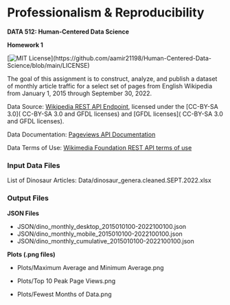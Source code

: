 # Professionalism & Reproducibility

**DATA 512: Human-Centered Data Science**

**Homework 1**

[![MIT License](https://img.shields.io/apm/l/atomic-design-ui.svg?)](https://github.com/aamir21198/Human-Centered-Data-Science/blob/main/LICENSE)

The goal of this assignment is to construct, analyze, and publish a dataset of monthly article traffic for a select set of pages from English Wikipedia from January 1, 2015 through September 30, 2022.

Data Source: [Wikipedia REST API Endpoint](https://wikimedia.org/api/rest_v1/#/Pageviews%20data/get_metrics_pageviews_per_article__project___access___agent___article___granularity___start___end_), licensed under the [CC-BY-SA 3.0]( CC-BY-SA 3.0 and GFDL licenses) and [GFDL licenses]( CC-BY-SA 3.0 and GFDL licenses).

Data Documentation: [Pageviews API Documentation](https://wikitech.wikimedia.org/wiki/Analytics/AQS/Pageviews)

Data Terms of Use: [Wikimedia Foundation REST API terms of use](https://www.mediawiki.org/wiki/REST_API#Terms_and_conditions)

### Input Data Files
List of Dinosaur Articles: Data/dinosaur_genera.cleaned.SEPT.2022.xlsx

### Output Files

**JSON Files**
- JSON/dino_monthly_desktop_2015010100-2022100100.json
- JSON/dino_monthly_mobile_2015010100-2022100100.json
- JSON/dino_monthly_cumulative_2015010100-2022100100.json

**Plots (.png files)**

- Plots/Maximum Average and Minimum Average.png
[]()

- Plots/Top 10 Peak Page Views.png
[]()

- Plots/Fewest Months of Data.png
[]()


